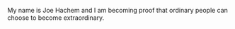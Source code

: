My name is Joe Hachem and I am becoming proof that ordinary people can choose to become extraordinary.
